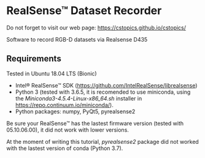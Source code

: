 # RealSense™ Dataset Recorder

Do not forget to visit our web page: https://cstopics.github.io/cstopics/

Software to record RGB-D datasets via Realsense D435

## Requirements

Tested in Ubuntu 18.04 LTS (Bionic)

* Intel® RealSense™ SDK (https://github.com/IntelRealSense/librealsense)
* Python 3 (tested with 3.6.5, it is recomended to use miniconda, using the *Miniconda3-4.5.4-Linux-x86_64.sh* installer in https://repo.continuum.io/miniconda/).
* Python packages: numpy, PyQt5, pyrealsense2

Be sure your RealSense™ has the lastest firmware version (tested with 05.10.06.00), it did not work with lower versions.

At the moment of writing this tutorial, *pyrealsense2* package did not worked with the lastest version of conda (Python 3.7).
